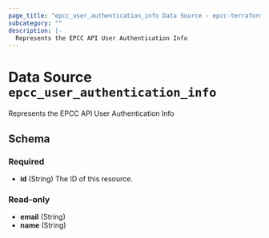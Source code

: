 ```yaml
---
page_title: "epcc_user_authentication_info Data Source - epcc-terraform-provider"
subcategory: ""
description: |-
  Represents the EPCC API User Authentication Info
---
```


# Data Source `epcc_user_authentication_info`

Represents the EPCC API User Authentication Info



## Schema

### Required

- **id** (String) The ID of this resource.

### Read-only

- **email** (String)
- **name** (String)


